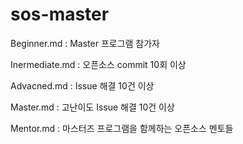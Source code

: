 # sos-master

 Beginner.md : Master 프로그램 참가자 
 
 Inermediate.md : 오픈소스 commit 10회 이상
 
 Advacned.md : Issue 해결 10건 이상
 
 Master.md : 고난이도 Issue 해결 10건 이상
 
 Mentor.md : 마스터즈 프로그램을 함께하는 오픈소스 멘토들
 
